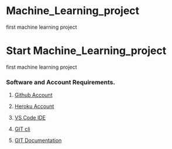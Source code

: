# Machine_Learning_project
first machine learning project
# Start  Machine_Learning_project
first machine learning project
### Software and Account Requirements.

1. [Github Account](https://github.com)

2. [Heroku Account](https://dashboard.heroku.com/login)

3. [VS Code IDE](https://code.visualstudio.com/download)

4. [GIT cli](https://git-scm.com/downloads)

5. [GIT Documentation](https://git-scm.com/docs/gittutorial)


